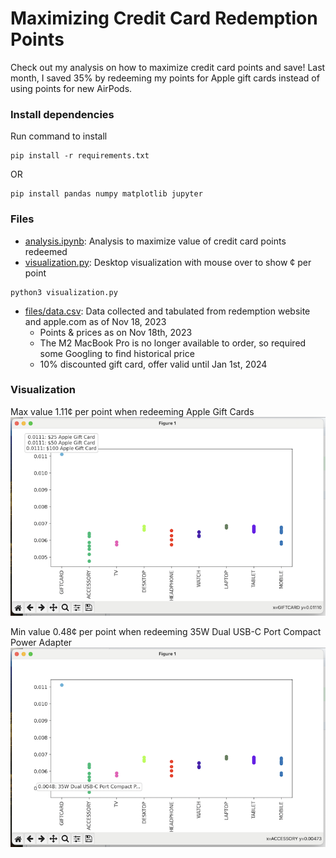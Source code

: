 # Maximizing Credit Card Redemption Points
Check out my analysis on how to maximize credit card points and save! Last month, I saved 35% by redeeming my points for Apple gift cards instead of using points for new AirPods.

### Install dependencies
Run command to install 
```
pip install -r requirements.txt
```
OR
```
pip install pandas numpy matplotlib jupyter
```

### Files
* [analysis.ipynb](analysis.ipynb): Analysis to maximize value of credit card points redeemed
* [visualization.py](visualization.py): Desktop visualization with mouse over to show ¢ per point
```
python3 visualization.py
```
* [files/data.csv](files/data.csv): Data collected and tabulated from redemption website and apple.com as of Nov 18, 2023
    *   Points & prices as on Nov 18th, 2023
    *   The M2 MacBook Pro is no longer available to order, so required some Googling to find historical price
    *   10% discounted gift card, offer valid until Jan 1st, 2024

### Visualization
Max value 1.11¢ per point when redeeming Apple Gift Cards
![](files/rewards_visualization_1.png)

Min value 0.48¢ per point when redeeming 35W Dual USB-C Port Compact Power Adapter
![](files/rewards_visualization_2.png)

